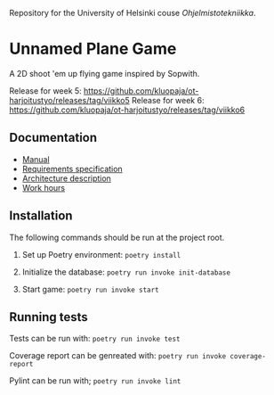 Repository for the University of Helsinki couse *Ohjelmistotekniikka*.

# Unnamed Plane Game

A 2D shoot 'em up flying game inspired by Sopwith.

Release for week 5: https://github.com/kluopaja/ot-harjoitustyo/releases/tag/viikko5
Release for week 6: https://github.com/kluopaja/ot-harjoitustyo/releases/tag/viikko6


## Documentation
* [Manual](https://github.com/kluopaja/ot-harjoitustyo/blob/master/doc/manual.md)
* [Requirements specification](https://github.com/kluopaja/ot-harjoitustyo/blob/master/doc/requirements_specification.md)
* [Architecture description](https://github.com/kluopaja/ot-harjoitustyo/blob/master/doc/architecture.md)
* [Work hours](https://github.com/kluopaja/ot-harjoitustyo/blob/master/doc/work_hours.md)


## Installation

The following commands should be run at the project root.

1. Set up Poetry environment:
```poetry install```

2. Initialize the database:
```poetry run invoke init-database```

3. Start game:
```poetry run invoke start```

## Running tests

Tests can be run with:
```poetry run invoke test```

Coverage report can be genreated with:
```poetry run invoke coverage-report```

Pylint can be run with;
```poetry run invoke lint```
